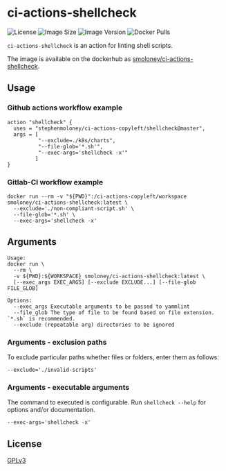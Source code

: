 # ci-actions-shellcheck
![License](https://img.shields.io/github/license/stephenmoloney/ci-actions-copyleft.svg?style=flat-square)
![Image Size](https://images.microbadger.com/badges/image/smoloney/ci-actions-shellcheck.svg)
![Image Version](https://images.microbadger.com/badges/version/smoloney/ci-actions-shellcheck.svg)
![Docker Pulls](https://img.shields.io/docker/pulls/smoloney/ci-actions-shellcheck.svg?style=flat)

`ci-actions-shellcheck` is an action for linting shell scripts.

The image is available on the dockerhub as 
[smoloney/ci-actions-shellcheck](https://hub.docker.com/r/smoloney/ci-actions-shellcheck).

## Usage

### Github actions workflow example

```text
action "shellcheck" {
  uses = "stephenmoloney/ci-actions-copyleft/shellcheck@master",
  args = [
          "--exclude=./k8s/charts",
          "--file-glob='*.sh'",
          "--exec-args='shellcheck -x'"
         ]
}
```


### Gitlab-CI workflow example

```shell
docker run --rm -v "${PWD}":/ci-actions-copyleft/workspace smoloney/ci-actions-shellcheck:latest \
  --exclude='./non-compliant-script.sh' \
  --file-glob='*.sh' \
  --exec-args='shellcheck -x'
```

## Arguments

```text
Usage:
docker run \
  --rm \
  -v ${PWD}:${WORKSPACE} smoloney/ci-actions-shellcheck:latest \
  [--exec_args EXEC_ARGS] [--exclude EXCLUDE...] [--file-glob FILE_GLOB]

Options:
  --exec_args Executable arguments to be passed to yammlint
  --file_glob The type of file to be found based on file extension. `*.sh` is recommended.
  --exclude (repeatable arg) directories to be ignored
```

### Arguments - exclusion paths

To exclude particular paths whether files or folders, enter them as follows:

```shell
--exclude='./invalid-scripts'
```

### Arguments - executable arguments

The command to executed is configurable. Run `shellcheck --help` for 
options and/or documentation.

```shell
--exec-args='shellcheck -x'
```

## License

[GPLv3](../LICENSE.txt)
